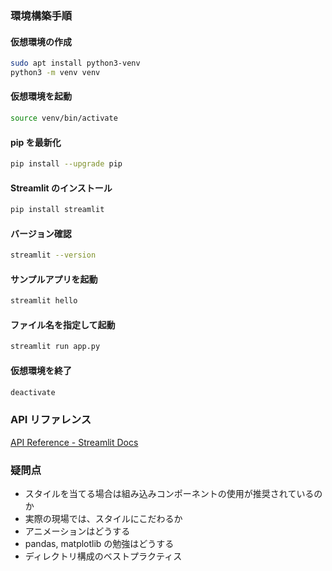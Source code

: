 ### 環境構築手順

#### 仮想環境の作成

```bash
sudo apt install python3-venv
python3 -m venv venv
```

#### 仮想環境を起動

```bash
source venv/bin/activate
```

#### pip を最新化

```bash
pip install --upgrade pip
```

#### Streamlit のインストール

```bash
pip install streamlit
```

#### バージョン確認

```bash
streamlit --version
```

#### サンプルアプリを起動

```bash
streamlit hello
```

#### ファイル名を指定して起動

```bash
streamlit run app.py
```

#### 仮想環境を終了

```bash
deactivate
```

### API リファレンス

[API Reference - Streamlit Docs](https://docs.streamlit.io/develop/api-reference)

### 疑問点

- スタイルを当てる場合は組み込みコンポーネントの使用が推奨されているのか
- 実際の現場では、スタイルにこだわるか
- アニメーションはどうする
- pandas, matplotlib の勉強はどうする
- ディレクトリ構成のベストプラクティス
